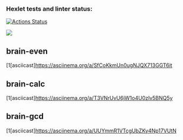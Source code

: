 ### Hexlet tests and linter status:

[![Actions Status](https://github.com/kaolin223/frontend-project-44/workflows/hexlet-check/badge.svg)](https://github.com/kaolin223/frontend-project-44/actions)

<a href="https://codeclimate.com/github/kaolin223/frontend-project-44/maintainability"><img src="https://api.codeclimate.com/v1/badges/01eb719acaab2cf1e46d/maintainability" /></a>
## brain-even
[1[asciicast]https://asciinema.org/a/SfCoKkmUn0ugNJQX713GGT6it

## brain-calc
[1[asciicast]https://asciinema.org/a/T3VNrUvU6jW1o4U0zlv5BNQ5y

## brain-gcd
[1[asciicast]https://asciinema.org/a/UUYmmR1VTcgUbZKy4Np17VUtN
